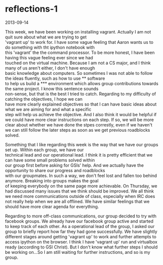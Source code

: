 reflections-1
=============
2013-09-14  

This week, we have been working on installing vagrant. Actually I am not quit sure about what we are trying to get  
'vagrant up' to work for. I have some vague feeling that Aaron wants us to do something with tht ipython notebook with  
this 'vagrant' the the command processor. To be more honest, I have been having this vague feeling ever since we had  
touched on the virtual machine. Because I am not a CS major, and I think many of us aren't either, I don't have enough  
basic knowledge about computers. So sometimes I was not able to follow the ideas fluently, such as how to use ** software  
to help us build a *** environment which allows group contributions towards the same project. I know this sentence sounds  
non-sense, but that is the best I tried to catch. Regarding to my difficulty of catching the objectives, I hope we can  
have more clearly explained objectives so that I can have basic ideas about what we are aiming for and what a specific  
step will help us achieve the objective. And I also think it would be helpful if we could have more clear instructions 
on each step. If so, we will be more clear about whether we have done the stpes correstly, even if we haven't we can still
follow the later steps as soon as we get previous roadblocks solved.

Something that I like regarding this week is the way that we have our groups set up. Within each group, we have our  
technical lead and our operational lead. I think it is pretty efficient that we can have some small problems solved within  
our group first before asking for GSIs' help. And we actually have the opportunity to share our progress and roadblocks  
with our groupmates. In such a way, we don't feel lost and fallen too behind anymore. Breaking into groups makes the goal  
of keeping everybody on the same page more achievable. On Thursday, we had discussed many issues that we think should be 
improved. We all think we need more communications outside of class, especially when IRC does not really help when we are 
all offlined. We have similar feelings that we should have more clear agenda for everything. 

Regarding to more off-class communications, our group decided to try with facebook groups. We already have our facebook
group active and started to keep track of each other. As a operational lead of the group, I asked our group to briefly 
report how far they had gone successfully. We have slightly different stages around getting 'vagrant up' to work and further
attempts to access ipython on the browser. I think I have 'vagrant up' run and virtualbox ready (according to GSI Christ).
But I don't know what further steps I should be working on...So I am still waiting for further instructions, and so is my
group. 
